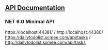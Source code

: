 ## <a href="https://documenter.getpostman.com/view/18585475/UVJfkwBc">API Documentation</a>

### NET 6.0 Minimal API 
https://localhost:44381/ / http://localhost:44380/
https://dailytodolist.somee.com/api/tasks / http://dailytodolist.somee.com/api/tasks


